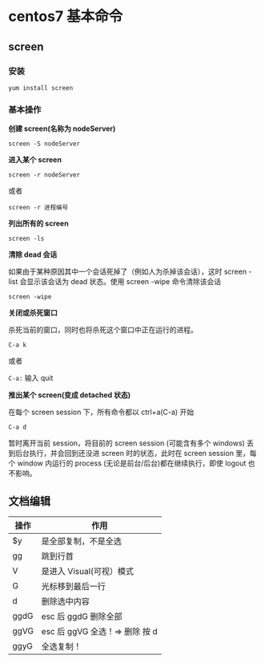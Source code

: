 # centos7 基本命令

## screen

### 安装

`yum install screen`

### 基本操作

**创建 screen(名称为 nodeServer)**

`screen -S nodeServer`

**进入某个 screen**

`screen -r nodeServer`

或者

`screen -r 进程编号`

**列出所有的 screen**

`screen -ls`

**清除 dead 会话**

如果由于某种原因其中一个会话死掉了（例如人为杀掉该会话），这时 screen -list 会显示该会话为 dead 状态。使用 screen -wipe 命令清除该会话

`screen -wipe`

**关闭或杀死窗口**

杀死当前的窗口，同时也将杀死这个窗口中正在运行的进程。

`C-a k`

或者

`C-a:` 输入 quit

**推出某个 screen(变成 detached 状态)**

在每个 screen session 下，所有命令都以 ctrl+a(C-a) 开始

`C-a d`

暂时离开当前 session，将目前的 screen session (可能含有多个 windows) 丢到后台执行，并会回到还没进 screen 时的状态，此时在 screen session 里，每个 window 内运行的 process (无论是前台/后台)都在继续执行，即使 logout 也不影响。

## 文档编辑

| 操作 | 作用                           |
| ---- | ------------------------------ |
| \$y  | 是全部复制，不是全选           |
| gg   | 跳到行首                       |
| V    | 是进入 Visual(可视）模式       | 、 |
| G    | 光标移到最后一行               |
| d    | 删除选中内容                   |
| ggdG | esc 后 ggdG 删除全部           |
| ggVG | esc 后 ggVG 全选！=> 删除 按 d |
| ggyG | 全选复制！                     |
